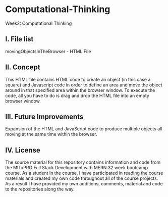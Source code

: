 # Computational-Thinking
Week2: Computational Thinking

I. File list
------------
movingObjectsInTheBrowser - HTML File

II. Concept
----------
This HTML file contains HTML code to create an object (in this case a square) and Javascript code in order to define an area and move the object around in that specified area within the browser window.  To execute the code, all you have to do is drag and drop the HTML file into an empty browser window.

III. Future Improvements
----------
Expansion of the HTML and JavaScript code to produce multiple objects all moving at the same time within the browser.

IV.  License
----------
The source material for this repository contains information and code from the MITxPRO Full Stack Development with MERN 32 week bootcamp course.
As a student in the course, I have participated in reading the course materials and created my own code throughout all of the course projects. As a result I have provided my own additions, comments, material and code to the repositories along the way.
